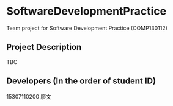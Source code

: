 # SoftwareDevelopmentPractice
Team project for Software Development Practice (COMP130112)

## Project Description
TBC

## Developers (In the order of student ID)
15307110200 廖文
